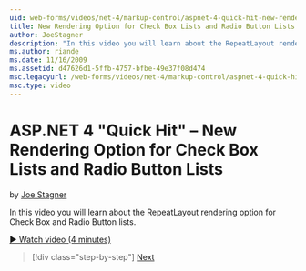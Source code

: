 ```yaml
---
uid: web-forms/videos/net-4/markup-control/aspnet-4-quick-hit-new-rendering-option-for-check-box-lists-and-radio-button-lists
title: New Rendering Option for Check Box Lists and Radio Button Lists | Microsoft Docs
author: JoeStagner
description: "In this video you will learn about the RepeatLayout rendering option for Check Box and Radio Button lists."
ms.author: riande
ms.date: 11/16/2009
ms.assetid: d47626d1-5ffb-4757-bfbe-49e37f08d474
msc.legacyurl: /web-forms/videos/net-4/markup-control/aspnet-4-quick-hit-new-rendering-option-for-check-box-lists-and-radio-button-lists
msc.type: video
---
```

# ASP.NET 4 "Quick Hit" – New Rendering Option for Check Box Lists and Radio Button Lists

by [Joe Stagner](https://github.com/JoeStagner)

In this video you will learn about the RepeatLayout rendering option for Check Box and Radio Button lists. 

[&#9654; Watch video (4 minutes)](https://channel9.msdn.com/Blogs/ASP-NET-Site-Videos/aspnet-4-quick-hit-new-rendering-option-for-check-box-lists-and-radio-button-lists)

> [!div class="step-by-step"]
> [Next](aspnet-4-quick-hit-table-free-templated-controls.md)
